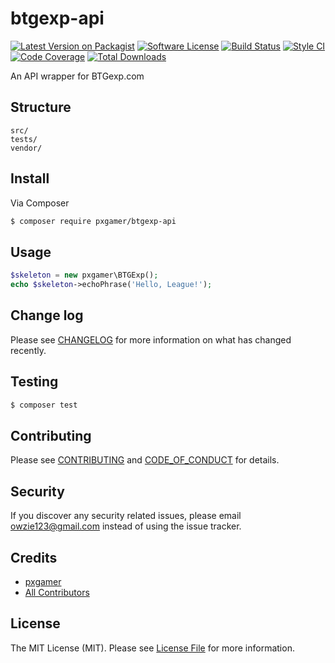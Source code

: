 # btgexp-api

[![Latest Version on Packagist][ico-version]][link-packagist]
[![Software License][ico-license]](LICENSE.md)
[![Build Status][ico-travis]][link-travis]
[![Style CI][ico-styleci]][link-styleci]
[![Code Coverage][ico-code-quality]][link-code-quality]
[![Total Downloads][ico-downloads]][link-downloads]

An API wrapper for BTGexp.com

## Structure

```
src/
tests/
vendor/
```

## Install

Via Composer

``` bash
$ composer require pxgamer/btgexp-api
```

## Usage

``` php
$skeleton = new pxgamer\BTGExp();
echo $skeleton->echoPhrase('Hello, League!');
```

## Change log

Please see [CHANGELOG](CHANGELOG.md) for more information on what has changed recently.

## Testing

``` bash
$ composer test
```

## Contributing

Please see [CONTRIBUTING](CONTRIBUTING.md) and [CODE_OF_CONDUCT](CODE_OF_CONDUCT.md) for details.

## Security

If you discover any security related issues, please email owzie123@gmail.com instead of using the issue tracker.

## Credits

- [pxgamer][link-author]
- [All Contributors][link-contributors]

## License

The MIT License (MIT). Please see [License File](LICENSE.md) for more information.

[ico-version]: https://img.shields.io/packagist/v/pxgamer/btgexp-api.svg?style=flat-square
[ico-license]: https://img.shields.io/badge/license-MIT-brightgreen.svg?style=flat-square
[ico-travis]: https://img.shields.io/travis/pxgamer/btgexp-api/master.svg?style=flat-square
[ico-styleci]: https://styleci.io/repos/112339700/shield
[ico-code-quality]: https://img.shields.io/codecov/c/github/pxgamer/btgexp-api.svg?style=flat-square
[ico-downloads]: https://img.shields.io/packagist/dt/pxgamer/btgexp-api.svg?style=flat-square

[link-packagist]: https://packagist.org/packages/pxgamer/btgexp-api
[link-travis]: https://travis-ci.org/pxgamer/btgexp-api
[link-styleci]: https://styleci.io/repos/112339700
[link-code-quality]: https://codecov.io/gh/pxgamer/btgexp-api
[link-downloads]: https://packagist.org/packages/pxgamer/btgexp-api
[link-author]: https://github.com/pxgamer
[link-contributors]: ../../contributors
